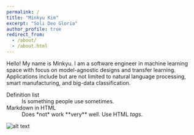 ```yaml
---
permalink: /
title: "Minkyu Kim"
excerpt: "Soli Deo Gloria"
author_profile: true
redirect_from: 
  - /about/
  - /about.html
---
```




Hello! My name is Minkyu. I am a software engineer in machine learning space with focus on model-agnostic designs and transfer learning. Applications include but are not limited to natural language processing, smart manufacturing, and big-data classification.

<dl>
  <dt>Definition list</dt>
  <dd>Is something people use sometimes.</dd>

  <dt>Markdown in HTML</dt>
  <dd>Does *not* work **very** well. Use HTML <em>tags</em>.</dd>
</dl>

![alt text](https://minkyuk.github.io/files/scatter.png "scatter")
